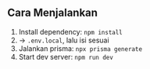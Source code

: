 ## Cara Menjalankan
1. Install dependency: `npm install`
2. → `.env.local`, lalu isi sesuai
3. Jalankan prisma: `npx prisma generate`
4. Start dev server: `npm run dev`
